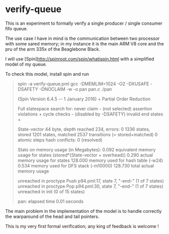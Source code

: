  # verify-queue

This is an experiment to formally verify a single producer / single consumer fifo queue.

The use case I have in mind is the communication between two processor with some sared memory; in my instance it is the main ARM V8 core and the pru of the arm 335x of the Beaglebone Black.

I will use [Spin]http://spinroot.com/spin/whatispin.html with a simplified model of my queue.

To check this model, install spin and run

> spin -a verify-queue.pml
> gcc -DMEMLIM=1024 -O2 -DXUSAFE -DSAFETY -DNOCLAIM -w -o pan pan.c
>./pan
>
>(Spin Version 6.4.5 -- 1 January 2016)
>        + Partial Order Reduction
>
>Full statespace search for:
>        never claim             - (not selected)
>        assertion violations    +
>        cycle checks            - (disabled by -DSAFETY)
>        invalid end states      +
>
>State-vector 44 byte, depth reached 234, errors: 0
>     1336 states, stored
>     1201 states, matched
>     2537 transitions (= stored+matched)
>        0 atomic steps
>hash conflicts:         0 (resolved)
>
>Stats on memory usage (in Megabytes):
>    0.092       equivalent memory usage for states (stored*(State-vector + overhead))
>    0.290       actual memory usage for states
>  128.000       memory used for hash table (-w24)
>    0.534       memory used for DFS stack (-m10000)
>  128.730       total actual memory usage
>
>
>unreached in proctype Push
>        p94.pml:17, state 7, "-end-"
>        (1 of 7 states)
>unreached in proctype Pop
>        p94.pml:30, state 7, "-end-"
>        (1 of 7 states)
>unreached in init
>        (0 of 15 states)
>
>pan: elapsed time 0.01 seconds

The main problem in the implementation of the model is to handle correctly the warparound of the head and tail pointers.

This is my very first formal verification; any king of feedback is welcome !
